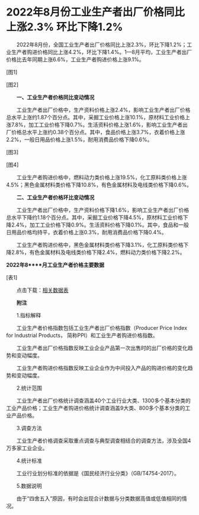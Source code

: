 # 2022年8月份工业生产者出厂价格同比上涨2.3% 环比下降1.2%

　　2022年8月份，全国工业生产者出厂价格同比上涨2.3%，环比下降1.2%；工业生产者购进价格同比上涨4.2%，环比下降1.4%。1—8月平均，工业生产者出厂价格比去年同期上涨6.6%，工业生产者购进价格上涨9.1%。

\[图1\]

\[图2\]

　　**一、工业生产者价格同比变动情况**

　　工业生产者出厂价格中，生产资料价格上涨2.4%，影响工业生产者出厂价格总水平上涨约1.87个百分点。其中，采掘工业价格上涨10.1%，原材料工业价格上涨7.8%，加工工业价格下降0.7%。生活资料价格上涨1.6%，影响工业生产者出厂价格总水平上涨约0.38个百分点。其中，食品价格上涨3.7%，衣着价格上涨2.2%，一般日用品价格上涨1.5%，耐用消费品价格下降0.6%。

\[图3\]

\[图4\]

　　工业生产者购进价格中，燃料动力类价格上涨19.5%，化工原料类价格上涨4.5%；黑色金属材料类价格下降10.8%，有色金属材料及电线类价格下降0.6%。

　　**二、工业生产者价格环比变动情况**

　　工业生产者出厂价格中，生产资料价格下降1.6%，影响工业生产者出厂价格总水平下降约1.18个百分点。其中，采掘工业价格下降4.5%，原材料工业价格下降2.4%，加工工业价格下降0.9%。生活资料价格下降0.1%。其中，食品和一般日用品价格均持平，衣着价格上涨0.3%，耐用消费品价格下降0.4%。

　　工业生产者购进价格中，黑色金属材料类价格下降3.1%，化工原料类价格下降2.8%，有色金属材料及电线类价格下降2.4%，燃料动力类价格下降2.2%。

**2022****年****8****月工业生产者价格主要数据**

\[表1\]

　　点击下载：[相关数据表](http://www.stats.gov.cn/sj/zxfb/202302/W020230203609675947254.xlsx)

　　**附注**

　　1.指标解释

　　工业生产者价格指数包括工业生产者出厂价格指数（Producer Price Index for Industrial Products， 简称PPI）和工业生产者购进价格指数。

　　工业生产者出厂价格指数反映工业企业产品第一次出售时的出厂价格的变化趋势和变动幅度。

　　工业生产者购进价格指数反映工业企业作为中间投入产品的购进价格的变化趋势和变动幅度。

　　2.统计范围

　　工业生产者出厂价格统计调查涵盖40个工业行业大类、1300多个基本分类的工业产品价格；工业生产者购进价格统计调查涵盖9大类、800多个基本分类的工业产品价格。

　　3.调查方法

　　工业生产者价格调查采取重点调查与典型调查相结合的调查方法，涉及全国4万多家工业企业。

　　4.统计标准

　　工业行业划分标准的依据是《国民经济行业分类》（GB/T4754-2017）。

　　5.数据说明

　　由于“四舍五入”原因，有时会出现合计数据与分类数据高值或低值相同的情况。